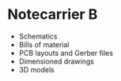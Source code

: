 # Notecarrier B

  - Schematics
  - Bills of material
  - PCB layouts and Gerber files
  - Dimensioned drawings
  - 3D models